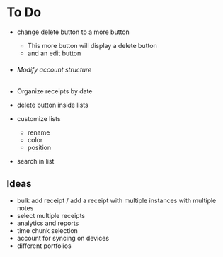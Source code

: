 # To Do
- change delete button to a more button
    - This more button will display a delete button
    - and an edit button

- ###### Modify account structure
- Organize receipts by date
- delete button inside lists
- customize lists
    - rename
    - color
    - position
- search in list

## Ideas
- bulk add receipt / add a receipt with multiple instances with multiple notes
- select multiple receipts
- analytics and reports
- time chunk selection
- account for syncing on devices
- different portfolios